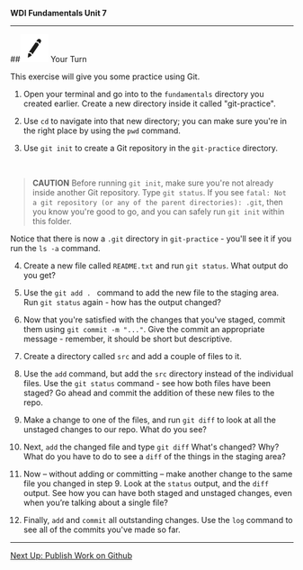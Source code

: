 **WDI Fundamentals Unit 7**

---

##![Your Turn](../assets/exercise.png) Your Turn

This exercise will give you some practice using Git.

1. Open your terminal and go into to the `fundamentals` directory you created earlier. Create a new directory inside it called "git-practice".

2. Use `cd` to navigate into that new directory; you can make sure you're in the right place by using the `pwd` command.

3. Use `git init` to create a Git repository in the `git-practice` directory.

   <br>

  > **CAUTION** Before running `git init`, make sure you're not already inside another Git repository. Type `git status`. If you see `fatal: Not a git repository (or any of the parent directories): .git`, then you know you're good to go, and you can safely run `git init` within this folder.

  Notice that there is now a `.git` directory in `git-practice` - you'll see it if you run the `ls -a` command.

4. Create a new file called `README.txt` and run `git status`. What output do you get?

5. Use the `git add . ` command to add the new file to the staging area.  Run `git status` again - how has the output changed?

6. Now that you're satisfied with the changes that you've staged, commit them using <code>git commit -m "..."</code>. Give the commit an appropriate message - remember, it should be short but descriptive.

7. Create a directory called `src` and add a couple of files to it.

8. Use the `add` command, but add the `src` directory instead of the individual files. Use the `git status`
command - see how both files have been staged? Go ahead and commit the addition of these new files to the repo.

9. Make a change to one of the files, and run `git diff` to look at all the unstaged changes to our repo. What do you see?

10. Next, `add` the changed file and type `git diff` What's changed? Why? What do you have to do to see a `diff` of the things in the staging area?

11. Now – without adding or committing – make another change to the same file you changed in step 9. Look at the `status` output, and the `diff` output. See how you can have both staged and unstaged changes, even when you’re talking about a single file?

12. Finally, `add` and `commit` all outstanding changes. Use the `log` command to see all of the commits you've made so far.

---

[Next Up: Publish Work on Github](05_lesson.md)
